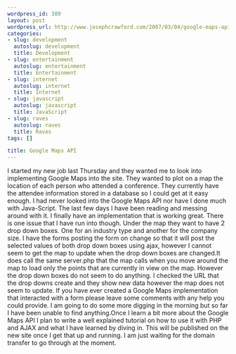 ```yaml
--- 
wordpress_id: 389
layout: post
wordpress_url: http://www.josephcrawford.com/2007/03/04/google-maps-api-2/
categories: 
- slug: development
  autoslug: development
  title: Development
- slug: entertainment
  autoslug: entertainment
  title: Entertainment
- slug: internet
  autoslug: internet
  title: Internet
- slug: javascript
  autoslug: javascript
  title: JavaScript
- slug: raves
  autoslug: raves
  title: Raves
tags: []

title: Google Maps API
---
```

I started my new job last Thursday and they wanted me to look into implementing Google Maps into the site.  They wanted to plot on a map the location of each person who attended a conference.  They currently have the attendee information stored in a database so I could get at it easy enough.  I had never looked into the Google Maps API nor have I done much with Java-Script.  The last few days I have been reading and messing around with it.  I finally have an implementation that is working great.  There is one issue that I have run into though.  Under the map they want to have 2 drop down boxes.  One for an industry type and another for the company size.  I have the forms posting the form on change so that it will post the selected values of both drop down boxes using ajax, however I cannot seem to get the map to update when the drop down boxes are changed.It does call the same server.php that the map calls when you move around the map to load only the points that are currently in view on the map.  However the drop down boxes do not seem to do anything.  I checked the URL that the drop downs create and they show new data however the map does not seem to update.  If you have ever created a Google Maps implementation that interacted with a form please leave some comments with any help you could provide.  I am going to do some more digging in the morning but so far I have been unable to find anything.Once I learn a bit more about the Google Maps API I plan to write a well explained tutorial on how to use it with PHP and AJAX and what I have learned by diving in.  This will be published on the new site once I get that up and running.  I am just waiting for the domain transfer to go through at the moment.
